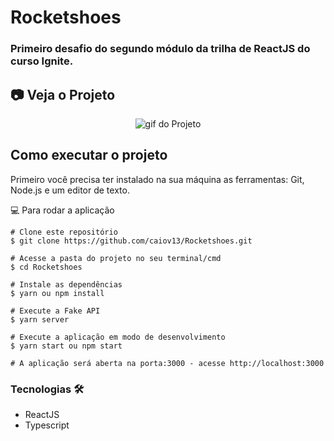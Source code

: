 # Rocketshoes

### Primeiro desafio do segundo módulo da trilha de ReactJS do curso Ignite.

## 📷 Veja o Projeto

<div align="center">

![gif do Projeto](https://github.com/caiov13/Rocketshoes/blob/master/github/rocketshoes.gif)

</div>

## Como executar o projeto
Primeiro você precisa ter instalado na sua máquina as ferramentas: Git, Node.js e um editor de texto.

💻 Para rodar a aplicação
```
# Clone este repositório
$ git clone https://github.com/caiov13/Rocketshoes.git

# Acesse a pasta do projeto no seu terminal/cmd
$ cd Rocketshoes

# Instale as dependências
$ yarn ou npm install

# Execute a Fake API 
$ yarn server 

# Execute a aplicação em modo de desenvolvimento
$ yarn start ou npm start

# A aplicação será aberta na porta:3000 - acesse http://localhost:3000

```

### Tecnologias 🛠
* ReactJS
* Typescript
